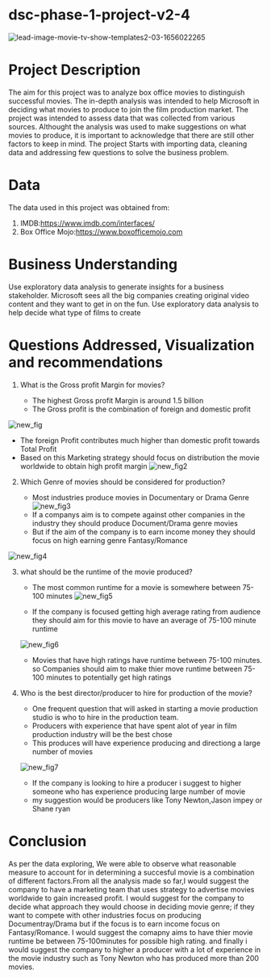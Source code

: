 # dsc-phase-1-project-v2-4
![lead-image-movie-tv-show-templates2-03-1656022265](https://user-images.githubusercontent.com/111934584/201550912-ab431fdb-9e6c-42fe-adf3-af4434b4aa3d.jpeg)

# Project Description

The aim for this project was to analyze box office movies to distinguish successful movies. The in-depth analysis was intended to help Microsoft in deciding what movies to produce to join the film production market. The project was intended to assess data that was collected from various sources. Althought the analysis was used to make suggestions on what movies to produce, it is important to acknowledge that there are still other factors to keep in mind. The project Starts with importing data, cleaning data and addressing few questions to solve the business problem.

# Data

The data used in this project was obtained from:
1. IMDB:https://www.imdb.com/interfaces/
2. Box Office Mojo:https://www.boxofficemojo.com

# Business Understanding

Use exploratory data analysis to generate insights for a business stakeholder. Microsoft sees all the big companies creating original video content and they want to get in on the fun. Use exploratory data analysis to help decide what type of films to create

# Questions Addressed, Visualization and recommendations 

1. What is the Gross profit Margin for movies?

   * The highest Gross profit Margin is around 1.5 billion
   * The Gross profit is the combination of foreign and domestic profit

![new_fig](https://user-images.githubusercontent.com/111934584/202630160-a19ccd3d-cdae-4243-b299-59baf06b3221.jpg)
  * The foreign Profit contributes much higher than domestic profit towards Total Profit
  * Based on this Marketing strategy should focus on distribution the movie worldwide to obtain high profit margin
![new_fig2](https://user-images.githubusercontent.com/111934584/202630683-5b7714a4-bb5d-4d7e-ba40-1b56609b408c.png)


2. Which Genre of movies should be considered for production?

    * Most industries produce movies in Documentary or Drama Genre
   ![new_fig3](https://user-images.githubusercontent.com/111934584/202630799-6051d886-658b-4813-81ea-2c18366b5a43.png)
    * If a companys aim is to compete against other companies in the industry they should produce Document/Drama genre movies
    * But if the aim of the company is to earn income money they should focus on high earning genre Fantasy/Romance
    
![new_fig4](https://user-images.githubusercontent.com/111934584/202631040-594bdef9-6630-44e4-b5de-71001cabbd28.png)


3. what should be the runtime of the movie produced?

    * The most common runtime for a movie is somewhere between 75-100 minutes
![new_fig5](https://user-images.githubusercontent.com/111934584/202631243-050c366a-f2e5-4592-9b99-22113930917f.png)

    * If the company is focused getting high average rating from audience they should aim for this movie to have an average of 75-100 minute runtime
    
    ![new_fig6](https://user-images.githubusercontent.com/111934584/202631496-39442170-b5e2-4aa4-99ec-f8a93e9c8107.png)
    
    * Movies that have high ratings have runtime between 75-100 minutes. so Companies should aim to make thier move runtime between 75-100 minutes to potentially get high ratings
    

4. Who is the best director/producer to hire for production of the movie?

    * One frequent question that will asked in starting a movie production studio is who to hire in the production team.
    * Producers with experience that have spent alot of year in film production industry will be the best chose
    * This produces will have experience producing and directiong a large number of movies


    ![new_fig7](https://user-images.githubusercontent.com/111934584/202632067-3b904684-917d-4648-9536-f52f9ac2f595.png)

    * If the company is looking to hire a producer i suggest to higher someone who has experience producing large number of movie
    * my suggestion would be producers like Tony Newton,Jason impey or Shane ryan


# Conclusion

As per the data exploring, We were able to observe what reasonable measure to account for in determining a succesful movie is a combination of different factors.From all the analysis made so far,I would suggest the company to have a marketing team that uses strategy to advertise movies worldwide to gain increased profit. I would suggest for the company to decide what approach they would choose in deciding movie genre; if they want to compete with other industries focus on producing Documentray/Drama but if the focus is to earn income focus on Fantasy/Romance. I would suggest the comapny aims to have thier movie runtime be between 75-100minutes for possible high rating. and finally i would suggest the company to higher a producer with a lot of experience in the movie industry such as Tony Newton who has produced more than 200 movies. 
    
    
